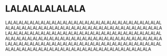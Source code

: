 # LALALALALALALA
LALALALALALALALALALALALALALALALALALALALALALALALALALALALALALALALALALALALALALALALALALALALALALALALALALALALALALALALALALALALALALALALALALALALALALALALALALALALALALALALALALALALALALALALALALALALALALALALALALALALALALALALALALALALALALALALALALALALALALALALALALALALALALALALALALALALALALALALALALALALALALALALALALALALALALALALALALALALALALALALALALALALALALALALALA
